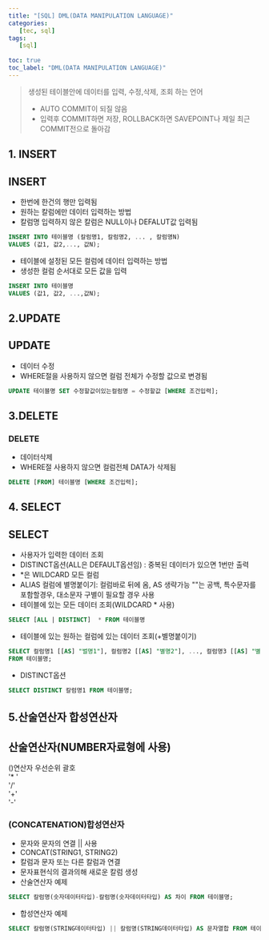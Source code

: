 ```yaml
---
title: "[SQL] DML(DATA MANIPULATION LANGUAGE)"
categories:
   [tec, sql]
tags:
   [sql]
   
toc: true
toc_label: "DML(DATA MANIPULATION LANGUAGE)"
---
```

> 생성된 테이블안에 데이터를 입력, 수정,삭제, 조회 하는 언어  
>- AUTO COMMIT이 되질 않음  
>- 입력후 COMMIT하면 저장, ROLLBACK하면 SAVEPOINT나 제일 최근 COMMIT전으로 돌아감
## 1. INSERT

## INSERT
- 한번에 한건의 행만 입력됨
- 원하는 칼럼에만 데이터 입력하는 방법
- 칼럼명 입력하지 않은 칼럼은 NULL이나 DEFALUT값 입력됨

```sql
INSERT INTO 테이블명 (칼럼명1, 칼럼명2, ... , 칼럼명N)
VALUES (값1, 값2,..., 값N);
```  

 
- 테이블에 설정된 모든 컬럼에 데이터 입력하는 방법
- 생성한 컬럼 순서대로 모든 값을 입력

```sql
INSERT INTO 테이블명
VALUES (값1, 값2, ...,값N);
```   

## 2.UPDATE

## UPDATE
- 데이터 수정
- WHERE절을 사용하지 않으면 컬럼 전체가 수정할 값으로 변경됨


```sql
UPDATE 테이블명 SET 수정할값이있는컬럼명 = 수정할값 [WHERE 조건입력]; 
```

## 3.DELETE

### DELETE
- 데이터삭제
- WHERE절 사용하지 않으면 컬럼전체 DATA가 삭제됨

```sql
DELETE [FROM] 테이블명 [WHERE 조건입력];
```

## 4. SELECT

## SELECT
- 사용자가 입력한 데이터 조회
- DISTINCT옵션(ALL은 DEFAULT옵션임) : 중복된 데이터가 있으면 1번만 출력
- *은 WILDCARD 모든 컬럼
- ALIAS 컬럼에 별명붙이기: 컬럼바로 뒤에 옴, AS 생략가능
                                          ""는 공백, 특수문자를 포함할경우, 대소문자 구별이 필요할 경우 사용
- 테이블에 있는 모든 데이터 조회(WILDCARD * 사용)

```sql
SELECT [ALL | DISTINCT]  * FROM 테이블명
```

- 테이블에 있는 원하는 컬럼에 있는 데이터 조회(+별명붙이기)
```sql
SELECT 컬럼명1 [[AS] "벌명1"], 컬럼명2 [[AS] "별명2"], ..., 컬럼명3 [[AS] "별명3"] 
FROM 테이블명;
```

- DISTINCT옵션

```sql
SELECT DISTINCT 칼럼명1 FROM 테이블명;
```

## 5.산술연산자 합성연산자

## 산술연산자(NUMBER자료형에 사용)
()연산자 우선순위 괄호  
'* '  
'/'   
'+'  
'-'  
  

### (CONCATENATION)합성연산자
- 문자와 문자의 연결 || 사용
- CONCAT(STRING1, STRING2)
- 칼럼과 문자 또는 다른 칼럼과 연결
- 문자표현식의 결과의해 새로운 칼럼 생성
- 산술연산자 예제

```sql
SELECT 칼럼명(숫자데이터타입)-칼럼명(숫자데이터타입) AS 차이 FROM 테이블명;
```  

- 합성연산자 예제
```sql
SELECT 칼럼명(STRING데이터타입) || 칼럼명(STRING데이터타입) AS 문자열합 FROM 테이블명;
```

